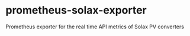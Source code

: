 # prometheus-solax-exporter
Prometheus exporter for the real time API metrics of Solax PV converters

